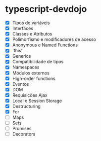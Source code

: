 # typescript-devdojo

- [x] Tipos de variáveis
- [x] Interfaces
- [x] Classes e Atributos
- [x] Polimorfismo e modificadores de acesso
- [x] Anonymous e Named Functions
- [x] 'this'
- [x] Generics
- [x] Compatibilidade de tipos
- [x] Namespaces
- [x] Módulos externos
- [x] High-order functions
- [x] Eventos
- [x] DOM
- [x] Requisições Ajax
- [x] Local e Session Storage
- [x] Destructuring
- [x] For
- [ ] Maps
- [ ] Sets
- [ ] Promises
- [ ] Decorators
